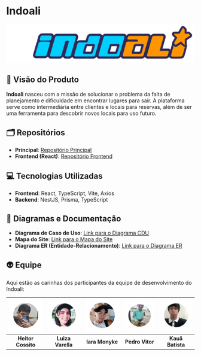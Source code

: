 # Indoali

![Indoali Logo](https://github.com/infoweb-projetos/Indoali/blob/main/imagens/logo-indoali.png) 

## 👀 Visão do Produto
**Indoali** nasceu com a missão de solucionar o problema da falta de planejamento e dificuldade em encontrar lugares para sair. A plataforma serve como intermediária entre clientes e locais para reservas, além de ser uma ferramenta para descobrir novos locais para uso futuro.

## 🗂️ Repositórios

- **Principal**: [Repositório Principal](https://github.com/infoweb-projetos/Indoali)
- **Frontend (React)**: [Repositório Frontend](https://github.com/infoweb-projetos/Indoali-Frontend)

## 💻 Tecnologias Utilizadas

- **Frontend**: React, TypeScript, Vite, Axios
- **Backend**: NestJS, Prisma, TypeScript

## 📂 Diagramas e Documentação

- **Diagrama de Caso de Uso**: [Link para o Diagrama CDU](https://github.com/infoweb-projetos/Indoali/blob/main/diagramas/diagrama-cdu-indoali.png)
- **Mapa do Site**: [Link para o Mapa do Site](https://github.com/infoweb-projetos/Indoali/blob/main/diagramas/mapa-do-site-indoali.png)
- **Diagrama ER (Entidade-Relacionamento)**: [Link para o Diagrama ER](https://github.com/infoweb-projetos/Indoali/blob/main/diagramas/diagrama-er-indoali.png)

## 👽 Equipe

Aqui estão as carinhas dos participantes da equipe de desenvolvimento do Indoali:

| <a href="https://github.com/cossito"><img src="https://github.com/infoweb-projetos/Indoali/blob/main/imagens/heitor-cossito.png" width="200px" /></a> | <a href="https://github.com/luvarella"><img src="https://github.com/infoweb-projetos/Indoali/blob/main/imagens/luiza-varella.png" width="200px" /></a> | <a href="https://github.com/iaramonyke"><img src="https://github.com/infoweb-projetos/Indoali/blob/main/imagens/iara-monyke.png" width="200px" /></a> | <a href="https://github.com/PedroVitorCarFerSilva"><img src="https://github.com/infoweb-projetos/Indoali/blob/main/imagens/pedro-vitor.png" width="200px" /></a> | <a href="https://github.com/kuabrs"><img src="https://github.com/infoweb-projetos/Indoali/blob/main/imagens/kaua-batista.png" width="200px" /></a>  |
|:----------------------------:|:----------------------------:|:----------------------------:|:----------------------------:|:----------------------------:|
| **Heitor Cossito** | **Luiza Varella** | **Iara Monyke** | **Pedro Vitor** | **Kauã Batista** |

